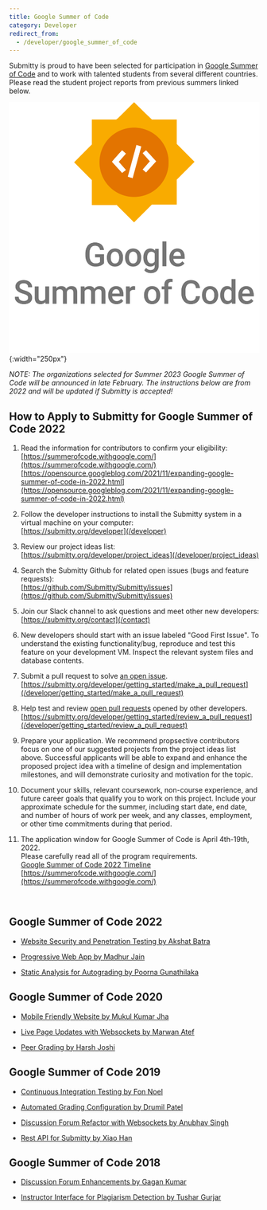 ```yaml
---
title: Google Summer of Code
category: Developer
redirect_from:
  - /developer/google_summer_of_code
---
```



Submitty is proud to have been selected for participation in [Google
Summer of Code](https://summerofcode.withgoogle.com/) and to work with
talented students from several different countries.  Please read the
student project reports from previous summers linked below.


![](/images/GSoC-Vertical.png){:width="250px"}


_NOTE: The organizations selected for Summer 2023 Google Summer of
   Code will be announced in late February.  The instructions below
   are from 2022 and will be updated if Submitty is accepted!_

## How to Apply to Submitty for Google Summer of Code 2022

1. Read the information for contributors to confirm your eligibility:  
   [https://summerofcode.withgoogle.com/](https://summerofcode.withgoogle.com/)  
   [https://opensource.googleblog.com/2021/11/expanding-google-summer-of-code-in-2022.html](https://opensource.googleblog.com/2021/11/expanding-google-summer-of-code-in-2022.html)  

2. Follow the developer instructions to install the Submitty system in a virtual machine on your computer:  
   [https://submitty.org/developer](/developer)

3. Review our project ideas list:   
   [https://submitty.org/developer/project_ideas](/developer/project_ideas)

4. Search the Submitty Github for related open issues (bugs and feature requests):   
   [https://github.com/Submitty/Submitty/issues](https://github.com/Submitty/Submitty/issues)

5. Join our Slack channel to ask questions and meet other new developers:   
   [https://submitty.org/contact](/contact)

6. New developers should start with an issue labeled "Good First
   Issue". To understand the existing functionality/bug, reproduce and
   test this feature on your development VM. Inspect the relevant
   system files and database contents.

7. Submit a pull request to solve [an open issue](https://github.com/Submitty/Submitty/issues).
   [https://submitty.org/developer/getting_started/make_a_pull_request](/developer/getting_started/make_a_pull_request)
   
8. Help test and review [open pull requests](https://github.com/Submitty/Submitty/pulls) opened by other developers.
   [https://submitty.org/developer/getting_started/review_a_pull_request](/developer/getting_started/review_a_pull_request)
   
9. Prepare your application. We recommend propsective contributors focus on one
   of our suggested projects from the project ideas list above. Successful
   applicants will be able to expand and enhance the proposed project idea
   with a timeline of design and implementation milestones, and will
   demonstrate curiosity and motivation for the topic. 

10. Document your skills, relevant coursework, non-course experience, and future
   career goals that qualify you to work on this project.  Include your
   approximate schedule for the summer, including start date, end date,
   and number of hours of work per week, and any
   classes, employment, or other time commitments during that period.

11. The application window for Google Summer of Code is April 4th-19th, 2022.  
   Please carefully read all of the program requirements.  
   [Google Summer of Code 2022 Timeline](https://developers.google.com/open-source/gsoc/timeline)  
   [https://summerofcode.withgoogle.com/](https://summerofcode.withgoogle.com/)  

&nbsp;  
  

## Google Summer of Code 2022

* [Website Security and Penetration Testing by Akshat Batra](/developer/google_summer_of_code/2022_Akshat_Batra)

* [Progressive Web App by Madhur Jain](/developer/google_summer_of_code/2022_Madhur_Jain)

* [Static Analysis for Autograding by Poorna Gunathilaka](/developer/google_summer_of_code/2022_Poorna_Gunathilaka)



## Google Summer of Code 2020

* [Mobile Friendly Website by Mukul Kumar Jha](/developer/google_summer_of_code/2020_Mukul_Kumar_Jha)

* [Live Page Updates with Websockets by Marwan Atef](/developer/google_summer_of_code/2020_Marwan_Atef)

* [Peer Grading by Harsh Joshi](/developer/google_summer_of_code/2020_Harsh_Joshi)





## Google Summer of Code 2019


* [Continuous Integration Testing by Fon Noel](/developer/google_summer_of_code/2019_FonNoel)

* [Automated Grading Configuration by Drumil Patel](/developer/google_summer_of_code/2019_DrumilPatel)

* [Discussion Forum Refactor with Websockets by Anubhav Singh](/developer/google_summer_of_code/2019_AnubhavSingh)

* [Rest API for Submitty by Xiao Han](/developer/google_summer_of_code/2019_XiaoHan)



## Google Summer of Code 2018


* [Discussion Forum Enhancements by Gagan Kumar](/developer/google_summer_of_code/2018_GaganKumar)

* [Instructor Interface for Plagiarism Detection by Tushar Gurjar](/developer/google_summer_of_code/2018_TusharGurjar)

